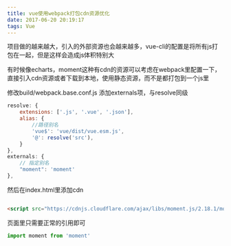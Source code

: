 ```yaml
---
title: vue使用webpack打包cdn资源优化
date: 2017-06-20 20:19:17
tags: Vue
---
```


项目做的越来越大，引入的外部资源也会越来越多，vue-cli的配置是将所有js打包在一起，但是这样会造成js体积特别大

有时候像echarts，moment这种有cdn的资源可以考虑在webpack里配置一下，直接引入cdn资源或者下载到本地，使用静态资源，而不是都打包到一个js里


修改build/webpack.base.conf.js
添加externals项，与resolve同级


```js
resolve: {
    extensions: ['.js', '.vue', '.json'],
    alias: {
        //路径别名
        'vue$': 'vue/dist/vue.esm.js',
        '@': resolve('src'),
    }
},
externals: {
    // 指定别名
    "moment": 'moment'
},

```

然后在index.html里添加cdn
```html

<script src="https://cdnjs.cloudflare.com/ajax/libs/moment.js/2.18.1/moment.min.js"></script> 
```

页面里只需要正常的引用即可

```js
import moment from 'moment'
```
